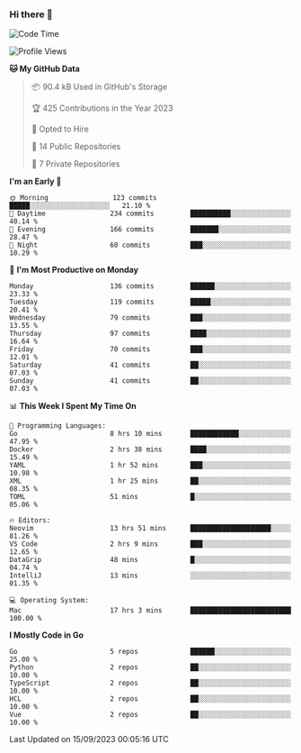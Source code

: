 ### Hi there 👋
<!--![visitors](https://visitor-badge.glitch.me/badge?page_id=d0zingcat)-->
<!--
**d0zingcat/d0zingcat** is a ✨ _special_ ✨ repository because its `README.md` (this file) appears on your GitHub profile.

Here are some ideas to get you started:

- 🔭 I’m currently working on ...
- 🌱 I’m currently learning ...
- 👯 I’m looking to collaborate on ...
- 🤔 I’m looking for help with ...
- 💬 Ask me about ...
- 📫 How to reach me: ...
- 😄 Pronouns: ...
- ⚡ Fun fact: ...
-->
<!--START_SECTION:waka-->
![Code Time](http://img.shields.io/badge/Code%20Time-3%2C039%20hrs%2018%20mins-blue)

![Profile Views](http://img.shields.io/badge/Profile%20Views-0-blue)

**🐱 My GitHub Data** 

> 📦 90.4 kB Used in GitHub's Storage 
 > 
> 🏆 425 Contributions in the Year 2023
 > 
> 💼 Opted to Hire
 > 
> 📜 14 Public Repositories 
 > 
> 🔑 7 Private Repositories 
 > 
**I'm an Early 🐤** 

```text
🌞 Morning                123 commits         █████░░░░░░░░░░░░░░░░░░░░   21.10 % 
🌆 Daytime                234 commits         ██████████░░░░░░░░░░░░░░░   40.14 % 
🌃 Evening                166 commits         ███████░░░░░░░░░░░░░░░░░░   28.47 % 
🌙 Night                  60 commits          ███░░░░░░░░░░░░░░░░░░░░░░   10.29 % 
```
📅 **I'm Most Productive on Monday** 

```text
Monday                   136 commits         ██████░░░░░░░░░░░░░░░░░░░   23.33 % 
Tuesday                  119 commits         █████░░░░░░░░░░░░░░░░░░░░   20.41 % 
Wednesday                79 commits          ███░░░░░░░░░░░░░░░░░░░░░░   13.55 % 
Thursday                 97 commits          ████░░░░░░░░░░░░░░░░░░░░░   16.64 % 
Friday                   70 commits          ███░░░░░░░░░░░░░░░░░░░░░░   12.01 % 
Saturday                 41 commits          ██░░░░░░░░░░░░░░░░░░░░░░░   07.03 % 
Sunday                   41 commits          ██░░░░░░░░░░░░░░░░░░░░░░░   07.03 % 
```


📊 **This Week I Spent My Time On** 

```text
💬 Programming Languages: 
Go                       8 hrs 10 mins       ████████████░░░░░░░░░░░░░   47.95 % 
Docker                   2 hrs 38 mins       ████░░░░░░░░░░░░░░░░░░░░░   15.49 % 
YAML                     1 hr 52 mins        ███░░░░░░░░░░░░░░░░░░░░░░   10.98 % 
XML                      1 hr 25 mins        ██░░░░░░░░░░░░░░░░░░░░░░░   08.35 % 
TOML                     51 mins             █░░░░░░░░░░░░░░░░░░░░░░░░   05.06 % 

🔥 Editors: 
Neovim                   13 hrs 51 mins      ████████████████████░░░░░   81.26 % 
VS Code                  2 hrs 9 mins        ███░░░░░░░░░░░░░░░░░░░░░░   12.65 % 
DataGrip                 48 mins             █░░░░░░░░░░░░░░░░░░░░░░░░   04.74 % 
IntelliJ                 13 mins             ░░░░░░░░░░░░░░░░░░░░░░░░░   01.35 % 

💻 Operating System: 
Mac                      17 hrs 3 mins       █████████████████████████   100.00 % 
```

**I Mostly Code in Go** 

```text
Go                       5 repos             ██████░░░░░░░░░░░░░░░░░░░   25.00 % 
Python                   2 repos             ██░░░░░░░░░░░░░░░░░░░░░░░   10.00 % 
TypeScript               2 repos             ██░░░░░░░░░░░░░░░░░░░░░░░   10.00 % 
HCL                      2 repos             ██░░░░░░░░░░░░░░░░░░░░░░░   10.00 % 
Vue                      2 repos             ██░░░░░░░░░░░░░░░░░░░░░░░   10.00 % 
```




 Last Updated on 15/09/2023 00:05:16 UTC
<!--END_SECTION:waka-->

